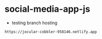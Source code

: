 # social-media-app-js

- testing branch hosting

```
https://jocular-cobbler-958146.netlify.app
```
